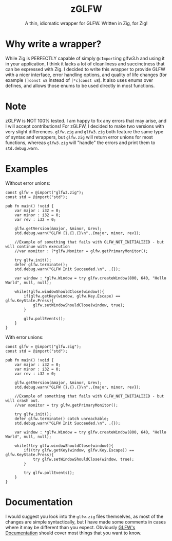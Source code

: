 <h1 align="center">zGLFW</h1>
<p align="center">A thin, idiomatic wrapper for GLFW. Written in Zig, for Zig!</p>

# Why write a wrapper?
While Zig is PERFECTLY capable of simply `@cImport`ing glfw3.h and using it in your application, I think it lacks a lot of cleanliness and succinctness that can be expressed with Zig. I decided to write this wrapper to provide GLFW with a nicer interface, error handling options, and quality of life changes (for example `[]const u8` instead of `[*c]const u8`). It also uses enums over defines, and allows those enums to be used directly in most functions.

# Note 
zGLFW is NOT 100% tested. I am happy to fix any errors that may arise, and I will accept contributions! For zGLFW, I decided to make two versions with very slight differences. `glfw.zig` and `glfw3.zig` both feature the same type of syntax and wrappers, but `glfw.zig` will return error unions for most functions, whereas `glfw3.zig` will "handle" the errors and print them to `std.debug.warn`.

# Examples

Without error unions:
```zig
const glfw = @import("glfw3.zig");
const std = @import("std");

pub fn main() !void {
    var major : i32 = 0;
    var minor : i32 = 0;
    var rev : i32 = 0;

    glfw.getVersion(&major, &minor, &rev);
    std.debug.warn("GLFW {}.{}.{}\n",.{major, minor, rev}); 

    //Example of something that fails with GLFW_NOT_INITIALIZED - but will continue with execution
    //var monitor : ?*glfw.Monitor = glfw.getPrimaryMonitor();

    try glfw.init();
    defer glfw.terminate();
    std.debug.warn("GLFW Init Succeeded.\n", .{});
    
    var window : *glfw.Window = try glfw.createWindow(800, 640, "Hello World", null, null);

    while(!glfw.windowShouldClose(window)){
        if(glfw.getKey(window, glfw.Key.Escape) == glfw.KeyState.Press){
            glfw.setWindowShouldClose(window, true);
        }

        glfw.pollEvents();
    }
}
```

With error unions:
```zig
const glfw = @import("glfw.zig");
const std = @import("std");

pub fn main() !void {
    var major : i32 = 0;
    var minor : i32 = 0;
    var rev : i32 = 0;

    glfw.getVersion(&major, &minor, &rev);
    std.debug.warn("GLFW {}.{}.{}\n",.{major, minor, rev}); 

    //Example of something that fails with GLFW_NOT_INITIALIZED - but will crash out.
    //var monitor = try glfw.getPrimaryMonitor();

    try glfw.init();
    defer glfw.terminate() catch unreachable;
    std.debug.warn("GLFW Init Succeeded.\n", .{});

    var window : *glfw.Window = try glfw.createWindow(800, 640, "Hello World", null, null);

    while(!try glfw.windowShouldClose(window)){       
        if((try glfw.getKey(window, glfw.Key.Escape)) == glfw.KeyState.Press){
            try glfw.setWindowShouldClose(window, true);
        }

        try glfw.pollEvents();
    }
}
```

# Documentation

I would suggest you look into the `glfw.zig` files themselves, as most of the changes are simple syntactically, but I have made some comments in cases where it may be different than you expect. Obviously [GLFW's Documentation](https://www.glfw.org/documentation.html) should cover most things that you want to know.

